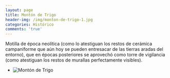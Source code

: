 ```yaml
---
layout: page
title: Montón de Trigo
header-img: /img/monton-de-trigo-1.jpg
categories: Histórico
comments: 'true'
---
```



Motilla de época neolítica (como lo atestiguan los restos de cerámica campaniforme que aún hoy se pueden entresacar de las tierras aradas del entorno), que en épocas posteriores se aprovechó como torre de vigilancia (como atestiguan los restos de murallas perfectamente visibles).

<div class="photo-gallery">
<ul>
<li><img src="{{ site.github.url }}/img/monton-de-trigo-1.jpg" alt="Montón de Trigo"></li>
</ul>
</div>
